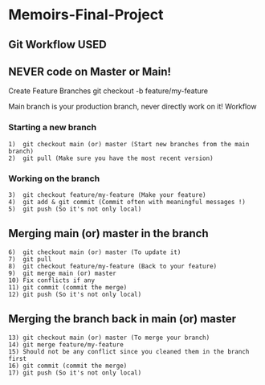 # Memoirs-Final-Project

## Git Workflow USED

## NEVER code on Master or Main!

Create Feature Branches git checkout -b feature/my-feature

Main branch is your production branch, never directly work on it! Workflow

### Starting a new branch

```
1)  git checkout main (or) master (Start new branches from the main branch)
2)  git pull (Make sure you have the most recent version)
```

### Working on the branch

```
3)  git checkout feature/my-feature (Make your feature)
4)  git add & git commit (Commit often with meaningful messages !)
5)  git push (So it's not only local)
```

## Merging main (or) master in the branch

```
6)  git checkout main (or) master (To update it)
7)  git pull
8)  git checkout feature/my-feature (Back to your feature)
9)  git merge main (or) master
10) Fix conflicts if any
11) git commit (commit the merge)
12) git push (So it's not only local)
```

## Merging the branch back in main (or) master

```
13) git checkout main (or) master (To merge your branch)
14) git merge feature/my-feature
15) Should not be any conflict since you cleaned them in the branch first
16) git commit (commit the merge)
17) git push (So it's not only local)
```
